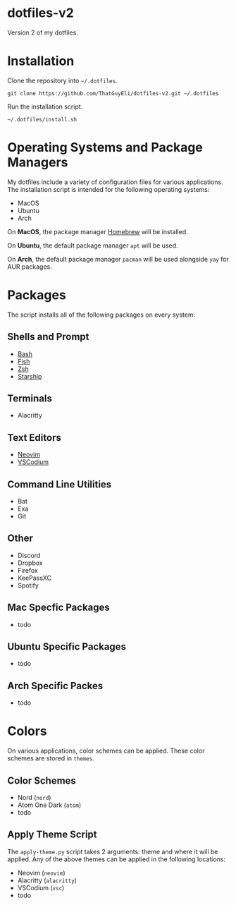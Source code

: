 # dotfiles-v2
Version 2 of my dotfiles.

# Installation
Clone the repository into `~/.dotfiles`.
```
git clone https://github.com/ThatGuyEli/dotfiles-v2.git ~/.dotfiles
```

Run the installation script.
```
~/.dotfiles/install.sh
```

# Operating Systems and Package Managers
My dotfiles include a variety of configuration files for various 
applications. The installation script is intended for the 
following operating systems:
- MacOS
- Ubuntu
- Arch

On **MacOS**, the package manager [Homebrew](https://brew.sh/) 
will be installed.

On **Ubuntu**, the default package manager `apt` will be used.

On **Arch**, the default package manager `pacman` will be used 
alongside `yay` for AUR packages.

# Packages
The script installs all of the following packages on every system:
## Shells and Prompt
- [Bash](https://www.gnu.org/software/bash/)
- [Fish](https://fishshell.com/)
- [Zsh](https://www.zsh.org/)
- [Starship](https://starship.rs/)
## Terminals
- Alacritty
## Text Editors
- [Neovim](https://neovim.io/)
- [VSCodium](https://vscodium.com/)
## Command Line Utilities
- Bat
- Exa
- Git
## Other
- Discord
- Dropbox
- Firefox
- KeePassXC
- Spotify
## Mac Specfic Packages
- todo
## Ubuntu Specific Packages
- todo
## Arch Specific Packes
- todo
# Colors
On various applications, color schemes can be applied. 
These color schemes are stored in `themes`.
## Color Schemes
- Nord (`nord`)
- Atom One Dark (`atom`)
- todo
## Apply Theme Script
The `apply-theme.py` script takes 2 arguments: 
theme and where it will be applied.
Any of the above themes can be applied in the following locations:
- Neovim (`neovim`)
- Alacritty (`alacritty`)
- VSCodium (`vsc`)
- todo